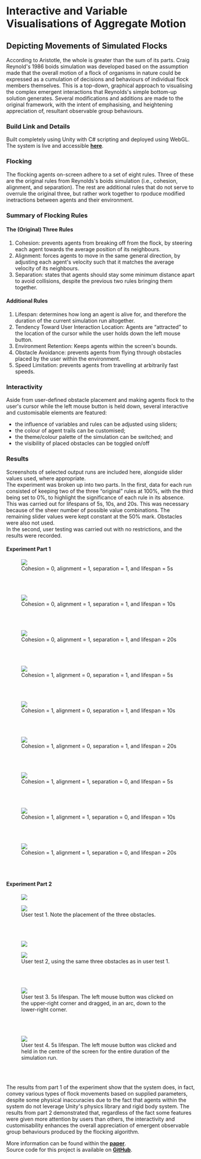 # Interactive and Variable Visualisations of Aggregate Motion
## Depicting Movements of Simulated Flocks
According to Aristotle, the whole is greater than the sum of its parts. 
Craig Reynold's 1986 boids simulation was developed based on the assumption 
made that the overall motion of a flock of organisms in nature could be 
expressed as a cumulation of decisions and behaviours of individual flock 
members themselves. This is a top-down, graphical approach to visualising 
the complex emergent interactions that Reynolds's simple bottom-up solution 
generates. Several modifications and additions are made to the original 
framework, with the intent of emphasising, and heightening appreciation of, 
resultant observable group behaviours.  

### Build Link and Details
Built completely using Unity with C# scripting and deployed using WebGL.  
The system is live and accessible **[here](build.html)**.  

### Flocking
The flocking agents on-screen adhere to a set of eight rules. Three of these
are the original rules from Reynolds's boids simulation (i.e., cohesion, 
alignment, and separation). The rest are additional rules that do not serve
to overrule the original three, but rather work together to rpoduce modified
inetractions between agents and their environment.  

### Summary of Flocking Rules
#### The (Original) Three Rules
1. Cohesion: prevents agents from breaking off from the flock, by
steering each agent towards the average position of its neighbours.
2. Alignment: forces agents to move in the same general direction,
by adjusting each agent's velocity such that it matches the average velocity 
of its neighbours.
3. Separation: states that agents should stay some minimum distance apart to 
avoid collisions, despite the previous two rules bringing them together.  

#### Additional Rules
1. Lifespan: determines how long an agent is alive for, and therefore the 
duration of the current simulation run altogether.
2. Tendency Toward User Interaction Location: Agents are “attracted” to the 
location of the cursor while the user holds down the left mouse button.
3. Environment Retention: Keeps agents within the screen's bounds.
4. Obstacle Avoidance: prevents agents from flying through obstacles placed
by the user within the environment.
5. Speed Limitation: prevents agents from travelling at arbitrarily fast
speeds.  

### Interactivity
Aside from user-defined obstacle placement and making agents flock to the 
user's cursor while the left mouse button is held down, several interactive
and customisable elements are featured:
- the influence of variables and rules can be adjusted using sliders;
- the colour of agent trails can be customised;
- the theme/colour palette of the simulation can be switched; and
- the visibility of placed obstacles can be toggled on/off 

### Results
Screenshots of selected output runs are included here, alongside slider 
values used, where appropriate.  
The experiment was broken up into two parts. In the first, data for each run
consisted of keeping two of the three “original” rules at 100%, with the 
third being set to 0%, to highlight the significance of each rule in its 
absence. This was carried out for lifespans of 5s, 10s, and 20s. This was 
necessary because of the sheer number of possible value combinations. The 
remaining slider values were kept constant at the 50% mark. Obstacles were 
also not used.  
In the second, user testing was carried out with no restrictions, and the 
results were recorded.

#### Experiment Part 1
<figure>
  <img src="c0_a1_s1_l5.png">
  <figcaption>
    Cohesion = 0, alignment = 1, separation = 1, and lifespan = 5s
  </figcaption>
</figure><br><br>

<figure>
  <img src="c0_a1_s1_l10.png">
  <figcaption>
    Cohesion = 0, alignment = 1, separation = 1, and lifespan = 10s
  </figcaption>
</figure><br><br>

<figure>
  <img src="c0_a1_s1_l20.png">
  <figcaption>
    Cohesion = 0, alignment = 1, separation = 1, and lifespan = 20s
  </figcaption>
</figure><br><br>

<figure>
  <img src="c1_a0_s1_l5.png">
  <figcaption>
    Cohesion = 1, alignment = 0, separation = 1, and lifespan = 5s
  </figcaption>
</figure><br><br>

<figure>
  <img src="c1_a0_s1_l10.png">
  <figcaption>
    Cohesion = 1, alignment = 0, separation = 1, and lifespan = 10s
  </figcaption>
</figure><br><br>

<figure>
  <img src="c1_a0_s1_l20.png">
  <figcaption>
    Cohesion = 1, alignment = 0, separation = 1, and lifespan = 20s
  </figcaption>
</figure><br><br>

<figure>
  <img src="c1_a1_s0_l5.png">
  <figcaption>
    Cohesion = 1, alignment = 1, separation = 0, and lifespan = 5s
  </figcaption>
</figure><br><br>

<figure>
  <img src="c1_a1_s0_l10.png">
  <figcaption>
    Cohesion = 1, alignment = 1, separation = 0, and lifespan = 10s
  </figcaption>
</figure><br><br>

<figure>
  <img src="c1_a1_s0_l20.png">
  <figcaption>
    Cohesion = 1, alignment = 1, separation = 0, and lifespan = 20s
  </figcaption>
</figure><br><br>

#### Experiment Part 2
<figure>
  <img src="ut1.png">
  <figcaption>
  </figcaption>
</figure>  
<figure>
  <img src="ut1_sliders.png">
  <figcaption>
    User test 1. Note the placement of the three obstacles.
  </figcaption>
</figure><br><br>

<figure>
  <img src="ut2.png">
  <figcaption>
  </figcaption>
</figure>  
<figure>
  <img src="ut2_sliders.png">
  <figcaption>
    User test 2, using the same three obstacles as in user test 1.
  </figcaption>
</figure><br><br>
 
<figure>
  <img src="ut3.png">
  <figcaption>
    User test 3. 5s lifespan. The left mouse button was clicked on 
    the upper-right corner and dragged, in an arc, down to the 
    lower-right corner.
  </figcaption>
</figure><br><br>

<figure>
  <img src="ut4.png">
  <figcaption>
    User test 4. 5s lifespan. The left mouse button was clicked and 
    held in the centre of the screen for the entire duration of the 
    simulation run.
  </figcaption>
</figure><br><br>

The results from part 1 of the experiment show that the system does,
in fact, convey various types of flock movements based on supplied 
parameters, despite some physical inaccuracies due to the fact that
agents within the system do not leverage Unity's physics library and 
rigid body system. The results from part 2 demonstrated that, 
regardless of the fact some features were given more attention by 
users than others, the interactivity and customisability enhances the 
overall appreciation of emergent observable group behaviours produced 
by the flocking algorithm.  

More information can be found within the **[paper](final-paper.pdf)**.  
Source code for this project is available on **[GitHub](https://github.com/juuu-jiii/Stork2D/tree/webpage-creation)**.


